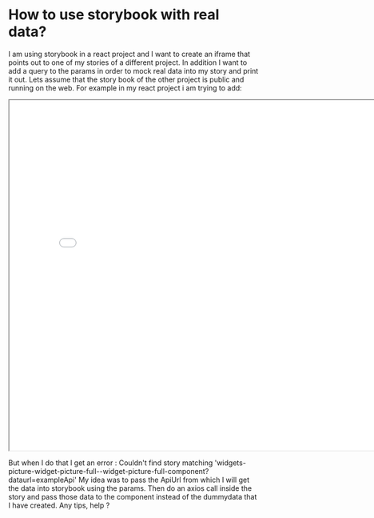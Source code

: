 
# How to use storybook with real data?

I am using storybook in a react project and I want to create an iframe that points out to one of my stories of a different project. In addition I want to add a query to the params in order to mock real data into my story and print it out. Lets assume that the story book of the other project is public and running on the web.
For example in my react project i am trying to add:
<iframe
        src=`http://localhost:6006/?path=/story/widgets-teaser-1big-small-grid--widget-teaser-1-big-small-grid-component&full=1&shortcuts=false&singleStory=true?dataurl=${exampleApi}`
        width="800"
        height="700"
      >
</iframe>

But when I do that I get an error :
Couldn't find story matching 'widgets-picture-widget-picture-full--widget-picture-full-component?dataurl=exampleApi'
My idea was to pass the ApiUrl from which I will get the data into storybook using the params. Then do an axios call inside the story and pass those data to the component instead of the dummydata that I have created.
Any tips, help ?

        